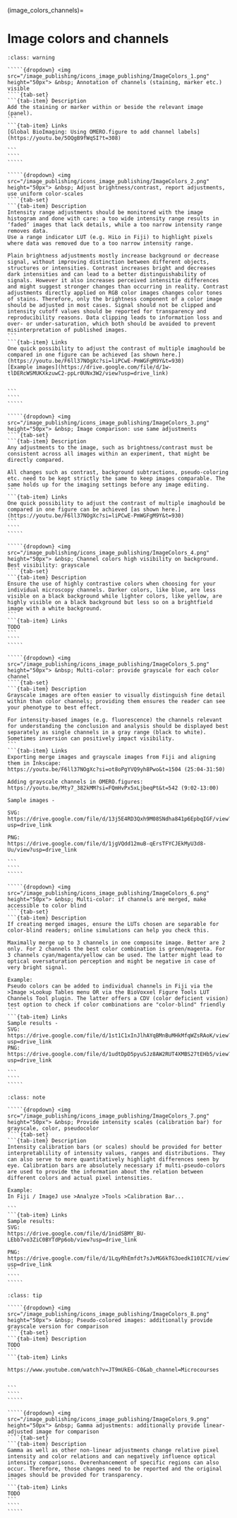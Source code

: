 (image_colors_channels)=
# Image colors and channels


``````{admonition} Minimal 
:class: warning

`````{dropdown} <img src="/image_publishing/icons_image_publishing/ImageColors_1.png" height="50px"> &nbsp; Annotation of channels (staining, marker etc.) visible
````{tab-set}
```{tab-item} Description
Add the staining or marker within or beside the relevant image (panel). 
```
```{tab-item} Links
[Global BioImaging: Using OMERO.figure to add channel labels](https://youtu.be/5OQgB9fWqSI?t=308)

```
````
````` 

`````{dropdown} <img src="/image_publishing/icons_image_publishing/ImageColors_2.png" height="50px"> &nbsp; Adjust brightness/contrast, report adjustments, use uniform color-scales
````{tab-set}
```{tab-item} Description
Intensity range adjustments should be monitored with the image histogram and done with care: a too wide intensity range results in ‘faded’ images that lack details, while a too narrow intensity range removes data.
Use a range indicator LUT (e.g. HiLo in Fiji) to highlight pixels where data was removed due to a too narrow intensity range.

Plain brightness adjustments mostly increase background or decrease signal, without improving distinction between different objects, structures or intensities. Contrast increases bright and decreases dark intensities and can lead to a better distinguishability of signals. However it also increases perceived intensitie differences and might suggest stronger changes than occurring in reality. Contrast adjustments directly applied on RGB color images changes color tones of stains. Therefore, only the brightness component of a color image should be adjusted in most cases. Signal should not be clipped and intensity cutoff values should be reported for transparency and reproducibility reasons. Data clipping leads to information loss and over- or under-saturation, which both should be avoided to prevent misinterpretation of published images.
```
```{tab-item} Links
One quick possibility to adjust the contrast of multiple imaghould be compared in one figure can be achieved [as shown here.](https://youtu.be/F6ll37NOgXc?si=liPCwE-PmWGFgM9Y&t=930)
[Example images](https://drive.google.com/file/d/1w-tlDERcWSMUKXkzuwC2-ppLr0UNx3W2/view?usp=drive_link)


```
````
`````  

`````{dropdown} <img src="/image_publishing/icons_image_publishing/ImageColors_3.png" height="50px"> &nbsp; Image comparison: use same adjustments
````{tab-set}
```{tab-item} Description
Any adjustments to the image, such as brightness/contrast must be consistent across all images within an experiment, that might be directly compared.

All changes such as contrast, background subtractions, pseudo-coloring etc. need to be kept strictly the same to keep images comparable. The same holds up for the imaging settings before any image editing.
```
```{tab-item} Links
One quick possibility to adjust the contrast of multiple imaghould be compared in one figure can be achieved [as shown here.](https://youtu.be/F6ll37NOgXc?si=liPCwE-PmWGFgM9Y&t=930)
```
````
````` 

`````{dropdown} <img src="/image_publishing/icons_image_publishing/ImageColors_4.png" height="50px"> &nbsp; Channel colors high visibility on background. Best visibility: grayscale
````{tab-set}
```{tab-item} Description
Ensure the use of highly contrastive colors when choosing for your individual microscopy channels. Darker colors, like blue, are less visible on a black background while lighter colors, like yellow, are highly visible on a black background but less so on a brightfield image with a white background.
```
```{tab-item} Links
TODO
```
````
`````  
 
`````{dropdown} <img src="/image_publishing/icons_image_publishing/ImageColors_5.png" height="50px"> &nbsp; Multi-color: provide grayscale for each color channel
````{tab-set}
```{tab-item} Description
Grayscale images are often easier to visually distinguish fine detail within than color channels; providing them ensures the reader can see your phenotype to best effect.

For intensity-based images (e.g. fluorescence) the channels relevant for understanding the conclusion and analysis should be displayed best separately as single channels in a gray range (black to white). Sometimes inversion can positively impact visibility.
```
```{tab-item} Links
Exporting merge images and grayscale images from Fiji and aligning them in Inkscape:
https://youtu.be/F6ll37NOgXc?si=ot8oPgYVQ9yh8Pwo&t=1504 (25:04-31:50)

Adding grayscale channels in OMERO.figures:
https://youtu.be/Mty7_382kMM?si=FQmHvPx5xLjbeqPt&t=542 (9:02-13:00)

Sample images - 

SVG:
https://drive.google.com/file/d/13j5E4RD3Qxh9M08SNdha841p6EpbqIGF/view?usp=drive_link

PNG:
https://drive.google.com/file/d/1jgVQdd12muB-qErsTFYCJEkMyU3d8-Uu/view?usp=drive_link
 
```
````
````` 

`````{dropdown} <img src="/image_publishing/icons_image_publishing/ImageColors_6.png" height="50px"> &nbsp; Multi-color: if channels are merged, make accessible to color blind
````{tab-set}
```{tab-item} Description
If creating merged images, ensure the LUTs chosen are separable for color-blind readers; online simulations can help you check this.

Maximally merge up to 3 channels in one composite image. Better are 2 only. For 2 channels the best color combination is green/magenta. For 3 channels cyan/magenta/yellow can be used. The latter might lead to optical oversaturation perception and might be negative in case of very bright signal.

Example:
Pseudo colors can be added to individual channels in Fiji via the >Image >Lookup Tables menu OR via the BioVoxxel Figure Tools LUT Channels Tool plugin. The latter offers a CDV (color deficient vision) test option to check if color combinations are "color-blind" friendly
```
```{tab-item} Links
Sample results - 
SVG: https://drive.google.com/file/d/1st1C1xInJlhAYqBMnBuMHkMfqWZsRAoK/view?usp=drive_link
PNG: https://drive.google.com/file/d/1udtDpD5pyuSJz8AW2RUT4XMBS27tEHb5/view?usp=drive_link

```
````
`````  

``````

``````{admonition} Recommended
:class: note

`````{dropdown} <img src="/image_publishing/icons_image_publishing/ImageColors_7.png" height="50px"> &nbsp; Provide intensity scales (calibration bar) for grayscale, color, pseudocolor
````{tab-set}
```{tab-item} Description
Intensity calibration bars (or scales) should be provided for better interpretablility of intensity values, ranges and distributions. They can also serve to more quantitatively highlight differences seen by eye. Calibration bars are absolutely necessary if multi-pseudo-colors are used to provide the information about the relation between different colors and actual pixel intensities.

Example:
In Fiji / ImageJ use >Analyze >Tools >Calibration Bar...

```
```{tab-item} Links
Sample results:
SVG: 
https://drive.google.com/file/d/1nidSBMY_BU-LEbb7vo3ZiC0BYTdPp6ob/view?usp=drive_link

PNG:
https://drive.google.com/file/d/1LqyRhEmfdt7sJvMG6kTG3oedkI10IC7E/view?usp=drive_link
```
````
````` 

``````

``````{admonition} Ideal
:class: tip

`````{dropdown} <img src="/image_publishing/icons_image_publishing/ImageColors_8.png" height="50px"> &nbsp; Pseudo-colored images: additionally provide grayscale version for comparison
````{tab-set}
```{tab-item} Description
TODO
```
```{tab-item} Links

https://www.youtube.com/watch?v=JT9mUkEG-C0&ab_channel=Microcourses


```
````
````` 

`````{dropdown} <img src="/image_publishing/icons_image_publishing/ImageColors_9.png" height="50px"> &nbsp; Gamma adjustments: additionally provide linear-adjusted image for comparison
````{tab-set}
```{tab-item} Description
Gamma as well as other non-linear adjustments change relative pixel intensity and color relations and can negatively influence optical intensity comparisons. Overenhancement of specific regions can also occur. Therefore, those changes need to be reported and the original images should be provided for transparency.
```
```{tab-item} Links
TODO
```
````
`````  

``````

<!--Notes which will not be shown on the actual page-->